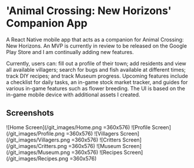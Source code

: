 # 'Animal Crossing: New Horizons' Companion App

A React Native mobile app that acts as a companion for Animal Crossing: New Horizons. An MVP is currently in review to be released on the Google Play Store and I am continually adding new features.

Currently, users can: fill out a profile of their town; add residents and view all available villagers; search for bugs and fish available at different times; track DIY recipes; and track Museum progress. Upcoming features include a checklist for daily tasks, an in-game stock market tracker, and guides for various in-game features such as flower breeding. The UI is based on the in-game mobile device with additional assets I created.

## Screenshots

![Home Screen](/git_images/Home.png =360x576)
![Profile Screen](/git_images/Profile.png =360x576)
![Villagers Screen](/git_images/Villagers.png =360x576)
![Critters Screen](/git_images/Critters.png =360x576)
![Museum Screen](/git_images/Museum.png =360x576)
![Recipes Screen](/git_images/Recipes.png =360x576)

